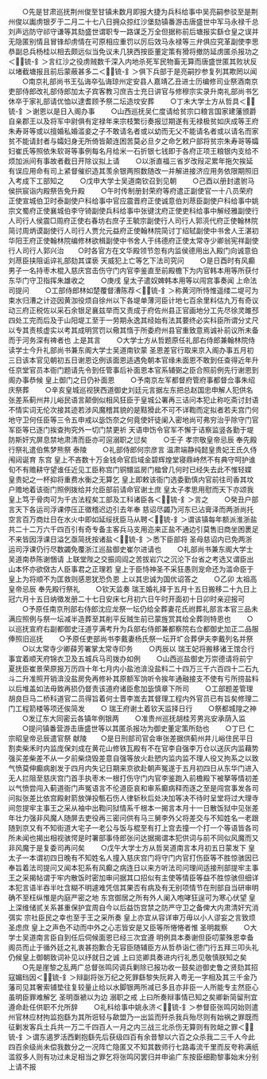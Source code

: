 <!-- { "loadSidebar": true } -->
　　○先是甘肃巡抚荆州俊至甘镇未数月即报大捷为兵科给事中吴亮嗣参驳至是荆州俊以讟虏银歹于二月二十七八日拥众掠红沙堡劾镇番游击唐盛世中军马永禄千总刘声远防守祁守谦等其劾盛世谓职专一路谋乏万全但据称前后塘报实繇仓皇之误并无隐匿别情且冒锋却虏情在可原相应重罚以厉后效马永禄等三弁俱应究革副使李思恭副总兵杨桂以相去颇远似当免议未几狭西按臣董定策有猾将撤防延虏匿杀报功之＜锍-釒＞言红沙之役虏贼数千深入内地杀死军民物畜无算而唐盛世匿其败状反以堵截塘报且前后蒙蔽甚多二＜锍-釒＞俱下兵部于是亮嗣抄参复列其欺罔以闻
　　○南京礼部尚书王弘诲卒弘诲琼州定安县人嘉靖乙丑进士历编修司业祭酒南京吏部侍郎改礼部侍郎加太子宾客教习庶吉士充日讲官与修穆宗实录升南礼部尚书乞休卒于家礼部请优恤以逮耆顾予祭二坛造坟安葬
　　○丁未大学士方从哲具＜锍-釒＞谢恩以是日入阁办事
　　○山西巡抚吴仁度请给贫宗口粮言国家建藩颁爵自亲郡王以及将军中尉俱有定禄年来宗枝繁衍奏报愆期遂有无禄极贫如庆成等王府朱寿哥等或以擅婚私婚滥妾之子不敢请名者或以幼而无父不能请名者或以请名而家贫不能请封者与孀妇身无所倚皆颠连困苦莫必旦夕之命乞敕户部将贫宗朱寿哥等孀妇崔氏等照依朱软哥等事例每名月给米一石折银七钱即于各府正项王粮银内支给不烦加派间有事故者截日开除议拟上请
　　○以浙直福三省岁改叚疋累年拖欠挨延有误应用命有司上紧督催织造其羡余银两照数随改一并解进接济应用务依限期照旧入考成下工部知之
　　○戊申大学士吴道南钦召到见朝
　　○己酉以册封遣驸马侯拱宸诣内殿祭告免升殿
　　○午时传制册封荣府等府遣正副使官一十八员荣府正使宣城伯卫时泰副使户科给事中官应震晋府正使诚意伯刘荩臣副使户科给事中姚宗文蜀府正使襄城伯李守锜副使兵科给事中张键沈府正使吏科给事中解经雅副使行人司行人侯震□周府正使右春坊右庶子王毓宗副使行人司行人郭湸代府正使翰林院简讨周炳谟副使行人司行人贾允元益府正使翰林院简讨丁绍轼副使中书舍人王湛初华阳王府正使翰林院编修林欲楫副使中书舍人于纬德府正使太常寺少卿翁宪祥副使行人司行人郭兴治　　○时各官方在文华殿领节忽有内监侯德用出入殿门向诚意伯刘荩臣挟阻诟谇礼部劾其谍亵  天威犯上亡等乞下法司究问
　　○是日酉时有风癫男子一名持枣木棍入慈庆宫击伤守门内官李鉴直至前殿檐下为内官韩本用等所获付东华门守卫指挥朱雄收之
　　○庚戌  皇太子遣奴婢韩本用等以闯宫事奏闻  上命法司提问
　　○工部侍郎林如楚覆督漕陈荐＜锍-釒＞称黄河所恃惟遥缕二堤可为束水归漕之计迩因黄泇役烦自徐州以下各堤单薄河臣计地七百余里料估九万有奇议动三府正税佐以采石余银足襄兹举而又责成于府佐州县正官画地分工先尽徐灵雎邳四处工完而后及于山阳堤工至于一劳期永逸其经始有法其要终必实科臣所谓分丈尺以专其责核虚实以考其成明赏罚以儆其惰于所委府州县官重致意焉诚补前议所未备而于河务深有禆者也  上是其言
　　○大学士方从哲题原任礼部右侍郎兼翰林院侍读学士今升礼部尚书兼东阁大学士吴道南钦蒙  圣恩差官行取来京入阁办事五月初三日该本官见朝初五日谢恩讫例该面恩适遇免朝本官缘未面恩不敢到任查得近年升任京堂官员本衙门题请先令到任管事后补面恩本官系辅弼之臣合照前例先行谢恩到阁办事恭候  皇上御门之日仍补面恩
　　○予南京左军都督府管府事都督佥事朱绍庆祭葬
　　○辛亥皇城巡视狭西道御史刘廷元言据左东把总赵国忠申解人犯供名张差系蓟州井儿峪民语言颠倒似相风狂臣于皇城公署再三诘问本犯止称吃斋讨封语不情实词无伦次接其迹若涉风魔稽其貌的是黠猾此不可不详鞫而定拟者若夫宫门何地守卫何任臣等三令五申戒以毖饬奈之何竟使奸徒阑入密地尚可弗穷治乎除守门官军臣等已逐门挨查拘究外一切门禁更祈  天语申饬令官军不懈于诘察监竖各勤于堤防斯奸宄屏息禁地肃清而臣亦可逭溺职之愆矣
　　○壬子  孝宗敬皇帝忌辰  奉先殿行祭礼遣伯焦梦熊祭  泰陵
　　○礼部侍郎何宗彦言  温肃端静纯懿皇贵妃王氏久侍闱闼诞育  东宫  皇上不吝数十万金钱命官启域金碧辉煌堂寝鼎峙然不有典守呵护谁旬不有赡耕守望谁任近见工臣称宫门铜镮监房门楹曾几何时已经失去此不惟轻媟  皇贵妃之一杯抑将重费水衡之无算乞  皇上即敕该衙门选委勤慎内官前往司香其坟户赡地着该衙门照例拨给并允臣部前请命官谢土庶  皇太子孝思用慰而天下亦颂我  皇上笃于骨肉可为千古法程矣工部及工科诸臣各＜锍-釒＞言之
　　○癸丑户部言天下各运司浮课停压正徵稽迟边引去年奉  慈诏尽蠲乃河东已沾膏泽而两浙尚托空言百万商灶日在水火中即如延绥抚臣马从聘＜锍-釒＞谓该镇每年额派淮浙盐共二十二万六千四百引有奇专备主客兵马支用迩来正盐不通边引莫售旧商坐困褁足不来皆因浮课日溢乞亟简抚按诸盐＜锍-釒＞悉下臣部将  圣母慈诏内已免两浙运司浮课仍行尽数蠲免覆浙江巡盐御史崔尔进请也
　　○礼部尚书兼东阁大学士吴道南恭陈谢悃请  上联堂陛之交振闾阎之苦拔岩穴之沉沦下台省之考选又谓臣出山本怀亦欲傚古人臣事君之正理若  皇上于臣恃神圣不采狂愚则宠命还为滥命臣于  皇上为将顺不为匡救则感恩犹恐负恩  上以其忠诚为国优诏答之
　　○乙卯  太祖高皇帝忌辰  奉先殿行祭礼
　　○钦天监奏  瑞王婚礼择于五月十五日搬移二十九日上冠六月十五日纳徵发册二十七日安床七月初六日午时开面初十日卯时亲迎报可
　　○予原任南京刑部右侍郎沈应龙祭一坛仍给全葬妻花氏祔葬礼部言本官三品未满应照例与祭一坛减半造葬至其削平反贼生前已蒙旌赏其给全葬则特恩也
　　○以巡抚宣府右副都御史汪道亨满考升为兵部右侍郎兼都察院右佥都御史加正二品服俸照旧巡抚
　　○予原任吏部尚书李戴妻杨氏祭一坛开圹合葬伊夫李戴列名并祭
　　○以太常寺少卿薛芳署掌太常寺印务
　　○丙辰以  瑞王妃将搬移诸王馆合行事宜着顺天府锦衣卫及五城兵马司拨办如例
　　○山西巡盐御史万崇德请将前宁夏抚臣崔景荣原报万历四十年七月内小盐池渰没盐料二十四万三千六百四十二石九斗二升准照开销渰没盐房免再修补其原额军饷听令挨年通融接支不使有亏所捞盐料以后堆盖如法毋致再损仍督责该道府诸臣愈加毖慎章下所司
　　○工部题差管理胡良巨马二桥科道官二员得旨着何士晋李嵩去其督理工程内外官员已有旨矣修理二门工程箭楼等项还俟简发
　　○  瑞王府谢土着钦天监择日行
　　○祭都城隍之神
　　○发辽东大同密云各镇年例银两
　　○准贵州巡抚胡桂芳男兆安承荫入监
　　○提问镇番营游击唐盛世等以其匿杀报功为御史董定策所劾也
　　○丁巳  仁宗昭皇帝忌辰遣官祭  献陵　　○是日刑部司官会审张差据供蓟州井儿峪住民平日割卖柴禾时内监庞保刘成在黄花山修铁瓦殿有不在官李自强李万仓以送灰内监藉势强买差柴差不从一夕前柴烧毁差意自强等放火赴愬内监内监不理人役又拘系之以致气愤莫伸癫病剧发于四月内失记日期来京欲赴朝声冤遂于五月初四日从东华门进入无人拦阻至慈庆宫门首手执枣木一根打伤守门内官李鉴跑入前檐殿下被拏等情初差以气愤尝闯入蓟道衙门声冤语言不伦道臣哀和审系癫病释而逐之至是闯宫事发各司问拟张差比依宫殿射箭放弹投甎石伤人律斩秋后处决加等决不待时呈堂将过大理寺间忽提牢主事王之采从袖中出鞫问狱情系千根本一揭言本月十一日散饭狱中见张差年壮力强非风魔人随屏去吏役再三密问供有马三舅李外父将差交与不知姓名一老跟随到京又有不知街道大宅子一老公与饭与棍至有打上宫去撞一个打一个等语皆各司所未闻也揭出相视骇愕是时署部事侍郎张问达据揭谓本犯供词与前不同似风魔而又非风魔于是复委司再问矣
　　○戊午大学士方从哲吴道南言本月初五日蒙发下  皇太子一本谓初四日晚有不知姓名人撞入慈庆宫门将守门内官打伤臣等不胜惊骇因已奉旨着法司提问又闻本犯系有风癫之病连日以来方听法司问理间适接刑部提牢主事王之采揭帖谓于牢内散饭时密加审问据其口招似有主使等情臣等益不胜惊骇但细详本犯言语半吞半吐含糊不明遽难凭信其果否有病及有无别项情节在刑部自当研审明确不至枉纵惟是内庭严密之地  东宫御居之所有外人阑入咆哮狂逞可为寒心伏望  皇上深维储贰关系甚重保护宜周自今以后益饬宫禁之防严守卫之备俾大内肃清奸宄消弭实  宗社臣民之幸也至于王之采所奏  皇上亦宜从容详审万毋以小人谬妄之言致烦  圣虑庶  皇上之声色不动而中外之心志皆安是又臣等所惓惓者惟  圣明裁察
　　○大学士吴道南言臣自到任后伺候面恩已经三次宜遵  明例具本奏谢但臣叨蒙殊恩幸备阁员而止于循外廷之礼衷甚抱歉合无容臣随辅臣方从哲恭诣仁德门行五拜三叩头礼仍候皇上御朝致词补见以纾就日之诚  上曰览卿具奏进内行礼悉见敬慎朕知之矣
　　○先是崖黎之乱两广总督张鸣冈调兵剿除已报功收一鼓矣迨御史鲁之贤劾其招寇媚珰因＜锍-釒＞辩副将张万纪之死罪繇黎失阮昇入粤无一字相及其三千金乃藩司见其奢索铺垫往复较量止给以水脚银两所减已多且亦非臣一人所能专主然臣心虽明臣罪难解乞  圣明亟褫以为边  溺职之戒  上曰所奏辩事情已知之矣卿新简留刑宜遵命赴任供职不允所辞
　　○礼科给事中姚永济＜锍-釒＞参督臣张鸣冈始则遣州官林应材拘监抱繇为其所诳轻与歃盟乃一出监而歼杀我兵殆尽则有始祸之罪既而征剿发客兵土兵共一万二千四百人一月之内三战三北杀伤无算则有败衄之罪＜锍-釒＞谓东遏罗活西剿抱繇先后获级四百有余昔黎以六百之众杀我二三千人今此四百余级尚未偿我数分之一况阵亡隐匿又不知其数师行七路毒流千里而反夸称满纸滥叙多人则有功过未足相当之罪乞将张鸣冈罢归并申谕广东按臣细勘黎事始末分别上请不报
